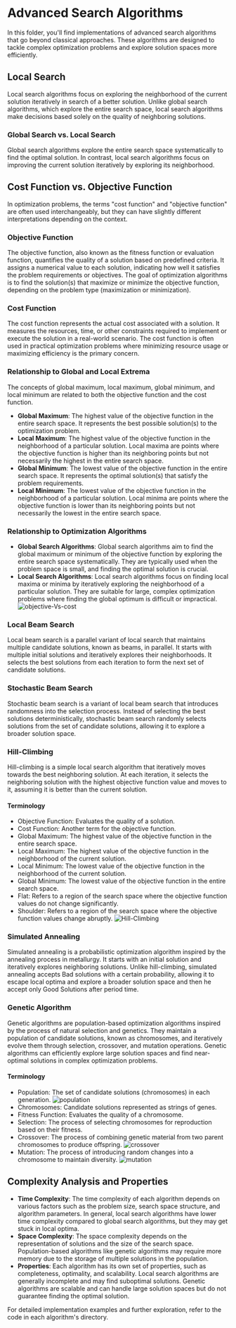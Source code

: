 # Advanced Search Algorithms

In this folder, you'll find implementations of advanced search algorithms that go beyond classical approaches. These algorithms are designed to tackle complex optimization problems and explore solution spaces more efficiently.

## Local Search

Local search algorithms focus on exploring the neighborhood of the current solution iteratively in search of a better solution. Unlike global search algorithms, which explore the entire search space, local search algorithms make decisions based solely on the quality of neighboring solutions.

### Global Search vs. Local Search

Global search algorithms explore the entire search space systematically to find the optimal solution. In contrast, local search algorithms focus on improving the current solution iteratively by exploring its neighborhood.
## Cost Function vs. Objective Function

In optimization problems, the terms "cost function" and "objective function" are often used interchangeably, but they can have slightly different interpretations depending on the context.

### Objective Function

The objective function, also known as the fitness function or evaluation function, quantifies the quality of a solution based on predefined criteria. It assigns a numerical value to each solution, indicating how well it satisfies the problem requirements or objectives. The goal of optimization algorithms is to find the solution(s) that maximize or minimize the objective function, depending on the problem type (maximization or minimization).

### Cost Function

The cost function represents the actual cost associated with a solution. It measures the resources, time, or other constraints required to implement or execute the solution in a real-world scenario. The cost function is often used in practical optimization problems where minimizing resource usage or maximizing efficiency is the primary concern.

### Relationship to Global and Local Extrema

The concepts of global maximum, local maximum, global minimum, and local minimum are related to both the objective function and the cost function.

- **Global Maximum**: The highest value of the objective function in the entire search space. It represents the best possible solution(s) to the optimization problem.
- **Local Maximum**: The highest value of the objective function in the neighborhood of a particular solution. Local maxima are points where the objective function is higher than its neighboring points but not necessarily the highest in the entire search space.
- **Global Minimum**: The lowest value of the objective function in the entire search space. It represents the optimal solution(s) that satisfy the problem requirements.
- **Local Minimum**: The lowest value of the objective function in the neighborhood of a particular solution. Local minima are points where the objective function is lower than its neighboring points but not necessarily the lowest in the entire search space.

### Relationship to Optimization Algorithms

- **Global Search Algorithms**: Global search algorithms aim to find the global maximum or minimum of the objective function by exploring the entire search space systematically. They are typically used when the problem space is small, and finding the optimal solution is crucial.
- **Local Search Algorithms**: Local search algorithms focus on finding local maxima or minima by iteratively exploring the neighborhood of a particular solution. They are suitable for large, complex optimization problems where finding the global optimum is difficult or impractical.
![objective-Vs-cost](https://qph.cf2.quoracdn.net/main-qimg-f4be1e3cd5dcab8d84fb3ccdee113049-lq)
### Local Beam Search

Local beam search is a parallel variant of local search that maintains multiple candidate solutions, known as beams, in parallel. It starts with multiple initial solutions and iteratively explores their neighborhoods. It selects the best solutions from each iteration to form the next set of candidate solutions.

### Stochastic Beam Search

Stochastic beam search is a variant of local beam search that introduces randomness into the selection process. Instead of selecting the best solutions deterministically, stochastic beam search randomly selects solutions from the set of candidate solutions, allowing it to explore a broader solution space.

### Hill-Climbing

Hill-climbing is a simple local search algorithm that iteratively moves towards the best neighboring solution. At each iteration, it selects the neighboring solution with the highest objective function value and moves to it, assuming it is better than the current solution.

#### Terminology

- Objective Function: Evaluates the quality of a solution.
- Cost Function: Another term for the objective function.
- Global Maximum: The highest value of the objective function in the entire search space.
- Local Maximum: The highest value of the objective function in the neighborhood of the current solution.
- Local Minimum: The lowest value of the objective function in the neighborhood of the current solution.
- Global Minimum: The lowest value of the objective function in the entire search space.
- Flat: Refers to a region of the search space where the objective function values do not change significantly.
- Shoulder: Refers to a region of the search space where the objective function values change abruptly.
![Hill-Climbing](https://static.javatpoint.com/tutorial/ai/images/hill-climbing-algorithm-in-ai.png)
### Simulated Annealing

Simulated annealing is a probabilistic optimization algorithm inspired by the annealing process in metallurgy. It starts with an initial solution and iteratively explores neighboring solutions. Unlike hill-climbing, simulated annealing accepts Bad solutions with a certain probability, allowing it to escape local optima and explore a broader solution space and then he accept only Good Solutions after period time.

### Genetic Algorithm

Genetic algorithms are population-based optimization algorithms inspired by the process of natural selection and genetics. They maintain a population of candidate solutions, known as chromosomes, and iteratively evolve them through selection, crossover, and mutation operations. Genetic algorithms can efficiently explore large solution spaces and find near-optimal solutions in complex optimization problems.

#### Terminology

- Population: The set of candidate solutions (chromosomes) in each generation.
![population](https://static.javatpoint.com/tutorial/machine-learning/images/genetic-algorithm-in-machine-learning2.png)
- Chromosomes: Candidate solutions represented as strings of genes.
- Fitness Function: Evaluates the quality of a chromosome.
- Selection: The process of selecting chromosomes for reproduction based on their fitness.
- Crossover: The process of combining genetic material from two parent chromosomes to produce offspring.
![crossover](https://static.javatpoint.com/tutorial/machine-learning/images/genetic-algorithm-in-machine-learning3.png)
- Mutation: The process of introducing random changes into a chromosome to maintain diversity.
![mutation](https://static.javatpoint.com/tutorial/machine-learning/images/genetic-algorithm-in-machine-learning4.png)

## Complexity Analysis and Properties

- **Time Complexity**: The time complexity of each algorithm depends on various factors such as the problem size, search space structure, and algorithm parameters. In general, local search algorithms have lower time complexity compared to global search algorithms, but they may get stuck in local optima.
- **Space Complexity**: The space complexity depends on the representation of solutions and the size of the search space. Population-based algorithms like genetic algorithms may require more memory due to the storage of multiple solutions in the population.
- **Properties**: Each algorithm has its own set of properties, such as completeness, optimality, and scalability. Local search algorithms are generally incomplete and may find suboptimal solutions. Genetic algorithms are scalable and can handle large solution spaces but do not guarantee finding the optimal solution.

For detailed implementation examples and further exploration, refer to the code in each algorithm's directory.

